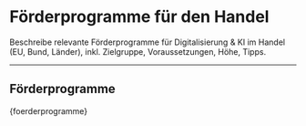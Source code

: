 # Förderprogramme für den Handel

Beschreibe relevante Förderprogramme für Digitalisierung & KI im Handel (EU, Bund, Länder), inkl. Zielgruppe, Voraussetzungen, Höhe, Tipps.

---

## Förderprogramme

{foerderprogramme}
